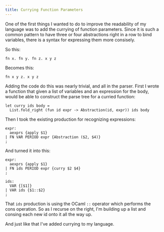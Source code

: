 ```yaml
---
title: Currying Function Parameters
---
```

One of the first things I wanted to do to improve the readability of my
language was to add the currying of function parameters. Since it is such a
common pattern to have three or four abstractions right in a row to bind
variables, there is a syntax for expressing them more consisely.

So this:

~~~~ {.code}
fn x. fn y. fn z. x y z
~~~~

Becomes this:

~~~~ {.code}
fn x y z. x y z
~~~~

Adding the code do this was nearly trivial, and all in the parser. First I
wrote a function that given a list of variables and an expression for the
body, would be able to construct the parse tree for a curried function:

~~~~ {.code}
let curry ids body =
  List.fold_right (fun id expr -> Abstraction(id, expr)) ids body
~~~~

Then I took the existing production for recognizing expressions:

~~~~ {.code}
expr:
  aexprs {apply $1}
| FN VAR PERIOD expr {Abstraction ($2, $4)}
;
~~~~

And turned it into this:

~~~~ {.code}
expr:
  aexprs {apply $1}
| FN ids PERIOD expr {curry $2 $4}
;

ids:
  VAR {[$1]}
| VAR ids {$1::$2}
;
~~~~

That `ids` production is using the OCaml `::` operator which performs the cons
operation. So as I recurse on the right, I'm building up a list and consing
each new id onto it all the way up.

And just like that I've added currying to my language.
